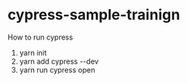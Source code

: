 # cypress-sample-trainign
How to run cypress

1.  yarn init
2. yarn add cypress --dev
3. yarn run cypress open
